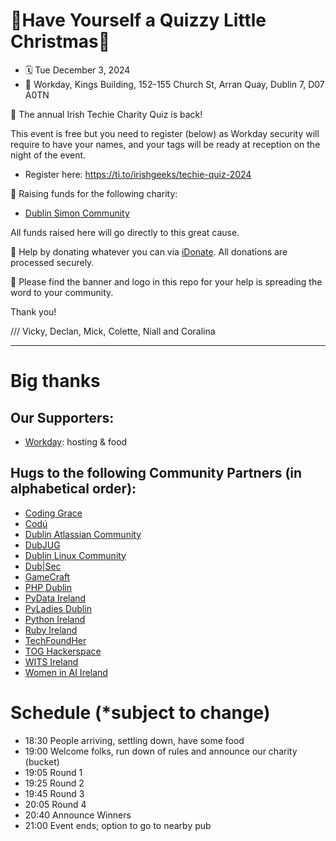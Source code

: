 # 🎄Have Yourself a Quizzy Little Christmas🎄
* 🗓️ Tue December 3, 2024 
* 📍 Workday, Kings Building, 152-155 Church St, Arran Quay, Dublin 7, D07 A0TN

🙌 The annual Irish Techie Charity Quiz is back!

This event is free but you need to register (below) as Workday security will require to have your names, and your tags will be ready at reception on the night of the event.

* Register here: https://ti.to/irishgeeks/techie-quiz-2024

💖 Raising funds for the following charity:

* [Dublin Simon Community](https://www.dubsimon.ie/)

All funds raised here will go directly to this great cause.

🙏 Help by donating whatever you can via [iDonate](https://www.idonate.ie/fundraiser/irishgeeks-quiz-2024). All donations are processed securely.

🌈 Please find the banner and logo in this repo for your help is spreading the word to your community.

Thank you!

/// Vicky, Declan, Mick, Colette, Niall and Coralina

---

# Big thanks

## Our Supporters:

* [Workday](https://www.workday.com/en-us/pages/careers-dublin.html): hosting & food

## Hugs to the following Community Partners (in alphabetical order):

* [Coding Grace](https://codinggrace.com)
* [Codú](https://www.codu.co/)
* [Dublin Atlassian Community](https://www.meetup.com/dublin-atlassian-community-events/)
* [DubJUG](https://dubjug.org/)
* [Dublin Linux Community](https://www.meetup.com/dublin-linux-community/)
* [Dub|Sec](https://www.meetup.com/dub-sec/)
* [GameCraft](https://gamecraft.it)
* [PHP Dublin](https://www.meetup.com/PHP-Dublin/)
* [PyData Ireland](https://www.meetup.com/PyDataDublin/)
* [PyLadies Dublin](https://dublin.pyladies.com)
* [Python Ireland](https://www.python.ie)
* [Ruby Ireland](http://www.rubyireland.com/)
* [TechFoundHer](https://techfoundher.com/)
* [TOG Hackerspace](https://www.tog.ie/)
* [WITS Ireland](https://witsireland.com/)
* [Women in AI Ireland](https://www.linkedin.com/company/women-in-ai-ireland)


# Schedule (\*subject to change)

* 18:30 People arriving, settling down, have some food
* 19:00 Welcome folks, run down of rules and announce our charity (bucket)
* 19:05 Round 1
* 19:25 Round 2
* 19:45 Round 3
* 20:05 Round 4
* 20:40 Announce Winners
* 21:00 Event ends; option to go to nearby pub
